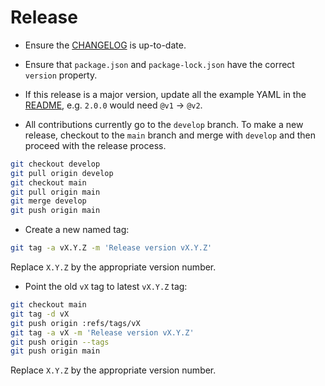 # Release

- Ensure the [CHANGELOG](./CHANGELOG.md) is up-to-date.

- Ensure that `package.json` and `package-lock.json` have the correct `version` property.

- If this release is a major version, update all the example YAML in the
  [README](./README.md), e.g. `2.0.0` would need `@v1` -> `@v2`.

- All contributions currently go to the `develop` branch. To make a new
  release, checkout to the `main` branch and merge with `develop` and then proceed
  with the release process.

```bash
git checkout develop
git pull origin develop
git checkout main
git pull origin main
git merge develop
git push origin main
```

- Create a new named tag:

```bash
git tag -a vX.Y.Z -m 'Release version vX.Y.Z'
```

Replace `X.Y.Z` by the appropriate version number.

- Point the old `vX` tag to latest `vX.Y.Z` tag:

```bash
git checkout main
git tag -d vX
git push origin :refs/tags/vX
git tag -a vX -m 'Release version vX.Y.Z'
git push origin --tags
git push origin main
```

Replace `X.Y.Z` by the appropriate version number.
